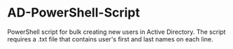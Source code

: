 # AD-PowerShell-Script
PowerShell script for bulk creating new users in Active Directory.
The script requires a .txt file that contains user's first and last names on each line.
